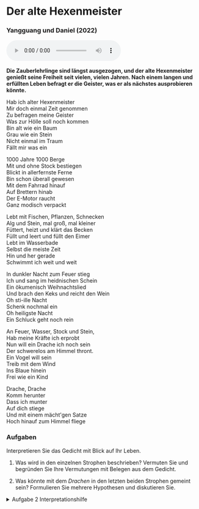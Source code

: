 <html>
<head>
<link rel="stylesheet" type="text/css" href="/gedicht.css">
</head>
</html>

# Der alte Hexenmeister

### Yangguang und Daniel (2022)

<div>
<audio controls id="meinAudio" src="./gedicht.mp3" preload="auto"></audio>
</div>

**Die Zauberlehrlinge sind längst ausgezogen, und der alte Hexenmeister genießt seine Freiheit seit vielen, vielen Jahren. Nach einem langen und erfüllten Leben befragt er die Geister, was er als nächstes ausprobieren könnte.**

Hab ich alter Hexenmeister\
Mir doch einmal Zeit genommen\
Zu befragen meine Geister\
Was zur Hölle soll noch kommen\
Bin alt wie ein Baum\
Grau wie ein Stein\
Nicht einmal im Traum\
Fällt mir was ein

1000 Jahre 1000 Berge\
Mit und ohne Stock bestiegen\
Blickt in allerfernste Ferne\
Bin schon überall gewesen\
Mit dem Fahrrad hinauf\
Auf Brettern hinab\
Der E-Motor raucht\
Ganz modisch verpackt

Lebt mit Fischen, Pflanzen, Schnecken\
Alg und Stein, mal groß, mal kleiner\
Füttert, heizt und klärt das Becken\
Füllt und leert und füllt den Eimer\
Lebt im Wasserbade\
Selbst die meiste Zeit\
Hin und her gerade\
Schwimmt ich weit und weit

In dunkler Nacht zum Feuer stieg\
Ich und sang im heidnischen Schein\
Ein ökumenisch Weihnachtslied\
Und brach den Keks und reicht den Wein\
Oh sti-ille Nacht\
Schenk nochmal ein\
Oh heiligste Nacht\
Ein Schluck geht noch rein

An Feuer, Wasser, Stock und Stein,\
Hab meine Kräfte ich erprobt\
Nun will ein Drache ich noch sein\
Der schwerelos am Himmel thront.\
Ein Vogel will sein\
Treib mit dem Wind\
Ins Blaue hinein\
Frei wie ein Kind

Drache, Drache\
Komm herunter\
Dass ich munter\
Auf dich stiege\
Und mit einem mächt'gen Satze\
Hoch hinauf zum Himmel fliege

### Aufgaben

Interpretieren Sie das Gedicht mit Blick auf Ihr Leben. 

1. Was wird in den einzelnen Strophen beschrieben? Vermuten Sie und begründen Sie Ihre Vermutungen mit Belegen aus dem Gedicht.

2. Was könnte mit dem *Drachen* in den letzten beiden Strophen gemeint sein? Formulieren Sie mehrere Hypothesen und diskutieren Sie. 

<details><summary>Aufgabe 2 Interpretationshilfe</summary>
<img src="./drache.jpeg" />
<br>
<img src="./kite.jpeg" />
<br>
<img src="./segelflugzeug.jpeg" />
</details>